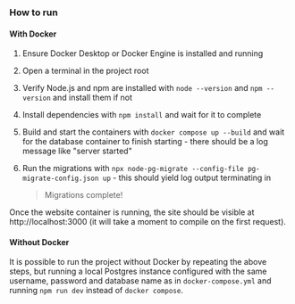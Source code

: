 ### How to run

#### With Docker

1. Ensure Docker Desktop or Docker Engine is installed and running

2. Open a terminal in the project root

3. Verify Node.js and npm are installed with `node --version` and `npm --version` and install them if not

4. Install dependencies with `npm install` and wait for it to complete

5. Build and start the containers with `docker compose up --build` and wait for the database container to finish starting - there should be a log message like "server started"

6. Run the migrations with `npx node-pg-migrate --config-file pg-migrate-config.json up` - this should yield log output terminating in

    > Migrations complete!

Once the website container is running, the site should be visible at http://localhost:3000 (it will take a moment to compile on the first request).

#### Without Docker

It is possible to run the project without Docker by repeating the above steps, but running a local Postgres instance configured with the same username, password and database name as in `docker-compose.yml` and running `npm run dev` instead of `docker compose`.
